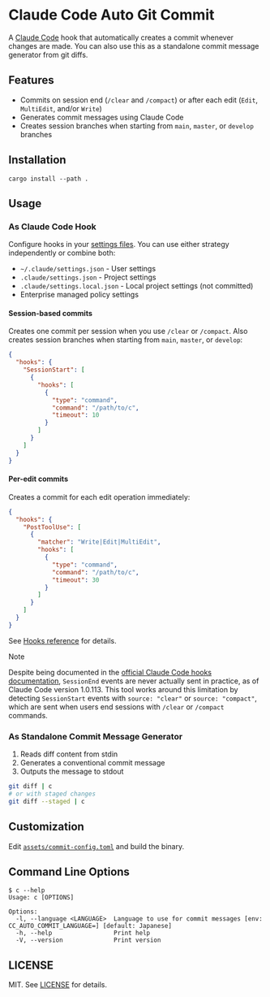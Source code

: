 # Claude Code Auto Git Commit

A [Claude Code](https://docs.anthropic.com/en/docs/claude-code/) hook that automatically creates a commit whenever changes are made. You can also use this as a standalone commit message generator from git diffs.

## Features

- Commits on session end (`/clear` and `/compact`) or after each edit (`Edit`, `MultiEdit`, and/or `Write`)
- Generates commit messages using Claude Code
- Creates session branches when starting from `main`, `master`, or `develop` branches

## Installation

```console
cargo install --path .
```

## Usage

### As Claude Code Hook

Configure hooks in your [settings files](https://docs.anthropic.com/en/docs/claude-code/settings). You can use either strategy independently or combine both:

- `~/.claude/settings.json` - User settings
- `.claude/settings.json` - Project settings
- `.claude/settings.local.json` - Local project settings (not committed)
- Enterprise managed policy settings

#### Session-based commits

Creates one commit per session when you use `/clear` or `/compact`. Also creates session branches when starting from `main`, `master`, or `develop`:

```json
{
  "hooks": {
    "SessionStart": [
      {
        "hooks": [
          {
            "type": "command",
            "command": "/path/to/c",
            "timeout": 10
          }
        ]
      }
    ]
  }
}
```

#### Per-edit commits

Creates a commit for each edit operation immediately:

```json
{
  "hooks": {
    "PostToolUse": [
      {
        "matcher": "Write|Edit|MultiEdit",
        "hooks": [
          {
            "type": "command",
            "command": "/path/to/c",
            "timeout": 30
          }
        ]
      }
    ]
  }
}
```

See [Hooks reference](https://docs.anthropic.com/en/docs/claude-code/hooks) for details.

> [!NOTE]
> Despite being documented in the [official Claude Code hooks documentation](https://docs.anthropic.com/en/docs/claude-code/hooks#sessionend), `SessionEnd` events are never actually sent in practice, as of Claude Code version 1.0.113. This tool works around this limitation by detecting `SessionStart` events with `source: "clear"` or `source: "compact"`, which are sent when users end sessions with `/clear` or `/compact` commands.

### As Standalone Commit Message Generator

1. Reads diff content from stdin
2. Generates a conventional commit message
3. Outputs the message to stdout

```bash
git diff | c
# or with staged changes
git diff --staged | c
```

## Customization

Edit [`assets/commit-config.toml`](assets/commit-config.toml) and build the binary.

## Command Line Options

```console
$ c --help
Usage: c [OPTIONS]

Options:
  -l, --language <LANGUAGE>  Language to use for commit messages [env: CC_AUTO_COMMIT_LANGUAGE=] [default: Japanese]
  -h, --help                 Print help
  -V, --version              Print version
```

## LICENSE

MIT. See [LICENSE](LICENSE) for details.
